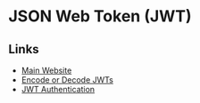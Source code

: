 # JSON Web Token (JWT)

<!--
https://www.youtube.com/watch?v=zYi9PguVFx8
-->

## Links

- [Main Website](https://jwt.io/)
- [Encode or Decode JWTs](https://jsonwebtoken.io/)
- [JWT Authentication](https://roadmap.sh/guides/jwt-authentication)

<!--
- SAML 1.1/2.0
  - XML based
  - Many encryption & signature options
  - Very expressive
- Simple Web Token (SWT)
  - Form/URL encoded
  - Symmetric signatures only
- JSON Web Token (JWT)
  - JSON encoded
  - Symmetric and asymmetric signatures (HMACSHA256-384, ECDSA, RSA)
  - Symmetric and asymmetric encryption (RSA, AES/CGM)
  - (The new standard)
-->

<!--
Issuer (iss)
Subject (sub)
Audience (aud)
Expiration (exp)
-->

<!--
Header

{
  "typ": "JWT",
  "alg": "HS256"
}

Claims

{
  "iss": "http://myissuer",
  "exp": "1340819380",
  "aud": "http://myresource",
  "sub": "john",

  "client": "xyz",
  "scope": ["read", "search"],
}

Signature

{

}
-->
